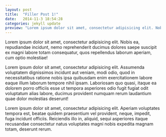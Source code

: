 ```yaml
---
layout: post
title:  "Filler Post 1!"
date:   2014-11-3 18:54:28
categories: jekyll update
preview: "Lorem ipsum dolor sit amet, consectetur adipisicing elit. Nobis ea, repudiandae incidunt, nemo reprehenderit ducimus dolores saepe suscipit ex magni labore totam consequatur, quos repellendus laborum aperiam, cum optio molestiae!"
---
```

Lorem ipsum dolor sit amet, consectetur adipisicing elit. Nobis ea, repudiandae incidunt, nemo reprehenderit ducimus dolores saepe suscipit ex magni labore totam consequatur, quos repellendus laborum aperiam, cum optio molestiae!

Lorem ipsum dolor sit amet, consectetur adipisicing elit. Assumenda voluptatem dignissimos incidunt aut veniam, modi odio, quod in necessitatibus ratione nobis ipsa quibusdam enim exercitationem labore eaque illum laborum tempore nihil ipsam. Laboriosam quo quasi, itaque ea dolorem porro officiis esse ut tempora asperiores odio fugit fugiat odit voluptatum alias labore, ducimus provident numquam rerum laudantium quae dolor molestias deserunt!

Lorem ipsum dolor sit amet, consectetur adipisicing elit. Aperiam voluptates tempora est, beatae quidem praesentium vel provident, neque, impedit, fuga incidunt officiis. Reiciendis illo in, aliquid, sequi asperiores itaque recusandae consectetur natus voluptates magni nobis expedita magnam totam, deserunt rerum.
